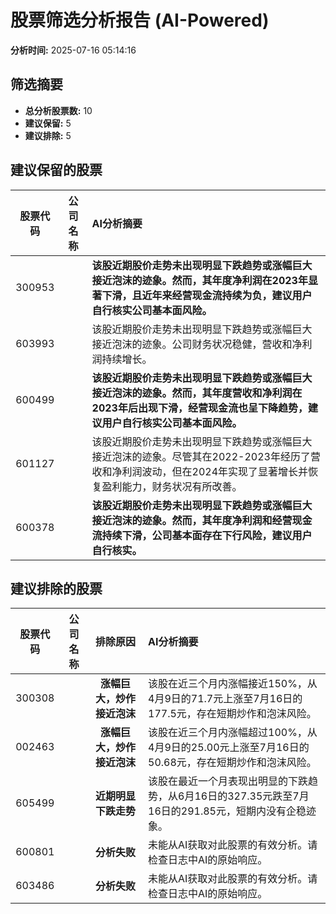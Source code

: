 # 股票筛选分析报告 (AI-Powered)

**分析时间:** 2025-07-16 05:14:16

## 筛选摘要

- **总分析股票数:** 10
- **建议保留:** 5
- **建议排除:** 5

## 建议保留的股票

| 股票代码 | 公司名称 | AI分析摘要 |
|:---:|:---:|:---|
| 300953 |  | **该股近期股价走势未出现明显下跌趋势或涨幅巨大接近泡沫的迹象。然而，其年度净利润在2023年显著下滑，且近年来经营现金流持续为负，建议用户自行核实公司基本面风险。** |
| 603993 |  | 该股近期股价走势未出现明显下跌趋势或涨幅巨大接近泡沫的迹象。公司财务状况稳健，营收和净利润持续增长。 |
| 600499 |  | **该股近期股价走势未出现明显下跌趋势或涨幅巨大接近泡沫的迹象。然而，其年度营收和净利润在2023年后出现下滑，经营现金流也呈下降趋势，建议用户自行核实公司基本面风险。** |
| 601127 |  | 该股近期股价走势未出现明显下跌趋势或涨幅巨大接近泡沫的迹象。尽管其在2022-2023年经历了营收和净利润波动，但在2024年实现了显著增长并恢复盈利能力，财务状况有所改善。 |
| 600378 |  | **该股近期股价走势未出现明显下跌趋势或涨幅巨大接近泡沫的迹象。然而，其年度净利润和经营现金流持续下滑，公司基本面存在下行风险，建议用户自行核实。** |

## 建议排除的股票

| 股票代码 | 公司名称 | 排除原因 | AI分析摘要 |
|:---:|:---:|:---:|:---|
| 300308 |  | **涨幅巨大，炒作接近泡沫** | 该股在近三个月内涨幅接近150%，从4月9日的71.7元上涨至7月16日的177.5元，存在短期炒作和泡沫风险。 |
| 002463 |  | **涨幅巨大，炒作接近泡沫** | 该股在近三个月内涨幅超过100%，从4月9日的25.00元上涨至7月16日的50.68元，存在短期炒作和泡沫风险。 |
| 605499 |  | **近期明显下跌走势** | 该股在最近一个月表现出明显的下跌趋势，从6月16日的327.35元跌至7月16日的291.85元，短期内没有企稳迹象。 |
| 600801 |  | **分析失败** | 未能从AI获取对此股票的有效分析。请检查日志中AI的原始响应。 |
| 603486 |  | **分析失败** | 未能从AI获取对此股票的有效分析。请检查日志中AI的原始响应。 |
